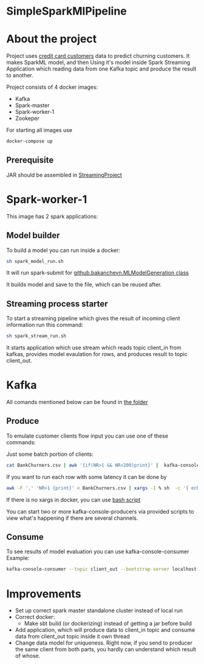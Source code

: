 # SimpleSparkMlPipeline



# About the project 

Project uses [credit card customers](https://www.kaggle.com/sakshigoyal7/credit-card-customers) data to predict churning customers. 
It makes SparkML model, and then Using it's model inside Spark Streaming Application which reading data from one Kafka topic and produce the result to another.



Project consists of 4 docker images:
- Kafka
- Spark-master
- Spark-worker-1
- Zookeper

For starting all images use 

```bash
docker-compose up
```



## Prerequisite 

JAR should be assembled in [StreamingProject](StreamingProject/build.sbt)

# Spark-worker-1

This image has 2 spark applications:

## Model builder 

To build a model you can run inside a docker:

```bash
sh spark_model_run.sh
```

It will run spark-submit for [github.bakanchevn.MLModelGeneration class](StreamingProject/src/main/scala/github/bakanchevn/MLModelGeneration.scala)

It builds model and save to the file, which can be reused after. 


## Streaming process starter 

To start a streaming pipeline which gives the result of incoming client information run this command:

```bash
sh spark_stream_run.sh
```

It starts application which use stream which reads topic client_in from kafkas, provides model evaulation for rows, and produces result to topic client_out.



# Kafka 

All comands mentioned below can be found in [the folder](KafkaFiles/)

## Produce
To emulate customer clients flow input you can use one of these commands: 

Just some batch portion of clients:

```bash
cat BankChurners.csv | awk '{if(NR>1 && NR<200)print}' |  kafka-console-producer --topic client_in --bootstrap-server localhost:9092
```


If you want to run each row with some latency it can be done by 

```bash 
awk -F ',' 'NR>1 {print}' < BankChurners.csv | xargs -I % sh  -c '{ echo %; sleep 1; }' |  kafka-console-producer --topic client_in --bootstrap-server localhost:9092
```

If there is no xargs in docker, you can use [bash script](KafkaFiles/kafka_produce_with_latency_no_xargs.sh)



You can start two or more kafka-console-producers via provided scripts to view what's happening if there are several channels. 

## Consume 
To see results of model evaluation you can use kafka-console-consumer
Example: 

```bash
kafka-console-consumer --topic client_out --bootstrap-server localhost:9092 --property print.key=true --property key.separator="-" --from-beginning
```




# Improvements 

- Set up correct spark master standalone cluster instead of local run
- Correct docker:
  - Make sbt build (or dockerizing) instead of getting a jar before build 
- Add application, which will produce data to client_in topic and consume data from client_out topic inside it own thread
- Change data model for uniqueness. Right now, if you send to producer the same client from both parts, you hardly can understand which result of whose. 

